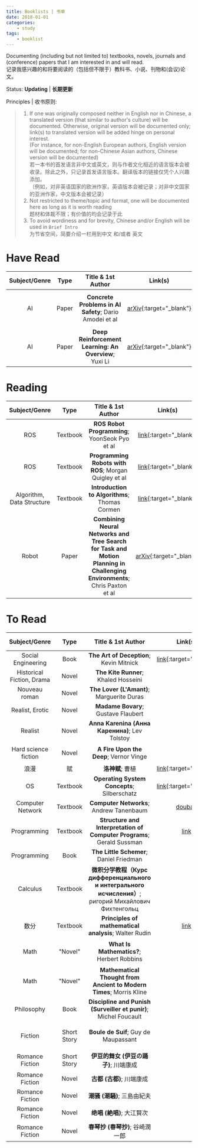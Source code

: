 ```yaml
---
title: Booklists | 书单
date: 2018-01-01
categories:
    - study
tags:
    - booklist
---
```


Documenting (including but not limited to) textbooks, novels, journals and (conference) papers that I am interested in and will read.  
记录我感兴趣的和将要阅读的（包括但不限于）教科书、小说、刊物和(会议)论文。

Status: **Updating** \| **长期更新**

Principles | 收书原则:  
> 1. If one was originally composed neither in English nor in Chinese, a translated version (that similar to author's culture) will be documented. Otherwise, original version will be documented only; link(s) to translated version will be added hinge on personal interest.  
     (For instance, for non-English European authors, English version will be documented; for non-Chinese Asian authors, Chinese version will be documented)  
     若一本书的首发语言非中文或英文，则与作者文化相近的语言版本会被收录。除此之外，只记录首发语言版本。翻译版本的链接仅凭个人兴趣添加。  
     （例如，对非英语国家的欧洲作家，英语版本会被记录；对非中文国家的亚洲作家，中文版本会被记录）
> 2. Not restricted to theme/topic and format, one will be documented here as long as it is worth reading  
     题材和体裁不限；有价值的均会记录于此
> 3. To avoid wordiness and for brevity, Chinese and/or English will be used in `Brief Intro`  
     为节省空间，简要介绍一栏用到中文 和/或者 英文

<style>
table { width: 100% }
table th:nth-child(1) { width: 15%; }
table th:nth-child(2) { width: 10%; }
table th:nth-child(3) { width: 40%; }
table th:nth-child(4) { width: 10%; }
table th:nth-child(5) { width: 25%; }
</style>

# Have Read

| Subject/Genre | Type | Title & 1st Author | Link(s) | Brief Intro/Note |
|:-------:|:----:|:------------------:|:-------:|:-----------:|
| AI | Paper | **Concrete Problems in AI Safety**; Dario Amodei et al | [arXiv][1]{:target="_blank"} | 讨论了由于劣质设计导致的无意且有害的AI行为问题 |
| AI | Paper | **Deep Reinforcement Learning: An Overview**; Yuxi Li | [arXiv][2]{:target="_blank"} | A comprehensive introduction of basic learning methods |

# Reading

| Subject/Genre | Type | Title & 1st Author | Link(s) | Brief Intro/Note |
|:-------:|:----:|:------------------:|:-------:|:-----------:|
| ROS | Textbook | **ROS Robot Programming**; YoonSeok Pyo et al | [link][3]{:target="_blank"} | Using C++; Entry Level |
| ROS | Textbook | **Programming Robots with ROS**; Morgan Quigley et al | [link][4]{:target="_blank"} | More Advanced |
| Algorithm, Data Structure | Textbook | **Introduction to Algorithms**; Thomas Cormen | [link][9]{:target="_blank"} | CLRS |
| Robot | Paper | **Combining Neural Networks and Tree Search for Task and Motion Planning in Challenging Environments**; Chris Paxton et al | [arXiv][6]{:target="_blank"} | by [ZOOX][7]{:target="_blank"} |

# To Read

| Subject/Genre | Type | Title & 1st Author | Link(s) | Brief Intro/Note |
|:-------:|:----:|:------------------:|:-------:|:-----------:|
| Social Engineering | Book | **The Art of Deception**; Kevin Mitnick | [link][5]{:target="_blank"} | |
| Historical Fiction, Drama | Novel | **The Kite Runner**; Khaled Hosseini | | |
| Nouveau roman | Novel | **The Lover (L'Amant)**; Marguerite Duras | | |
| Realist, Erotic | Novel | **Madame Bovary**; Gustave Flaubert | | |
| Realist | Novel | **Anna Karenina (Анна Каренина)**; Lev Tolstoy | | |
| Hard science fiction | Novel | **A Fire Upon the Deep**; 	Vernor Vinge | | 中译：深渊上的火 |
| 浪漫 | 赋 | **洛神赋**; 曹植 | [link][8]{:target="_blank"} | 背诵 |
| OS | Textbook | **Operating System Concepts**; Silberschatz | [link][11]{:target="_blank"} | |
| Computer Network | Textbook | **Computer Networks**; Andrew Tanenbaum | [douban][10] | |
| Programming | Textbook | **Structure and Interpretation of Computer Programs**; Gerald Sussman | [link][12] | SICP; Read Ch. 1-3; Advanced |
| Programming | Book | **The Little Schemer**; Daniel Friedman | | TLS; Recommend |
| Calculus | Textbook | **微积分学教程（Курс дифференциального и интегрального исчисления）**; ригорий Михайлович Фихтенгольц | | 全书分三卷 |
| 数分 | Textbook | **Principles of mathematical analysis**; Walter Rudin | [link][13] | |
| Math | "Novel" | **What Is Mathematics?**; Herbert Robbins | | 中译：什么是数学；Introductory |
| Math | "Novel" | **Mathematical Thought from Ancient to Modern Times**; Morris Kline | | 中译：古今数学思想；Advanced |
| Philosophy | Book | **Discipline and Punish (Surveiller et punir)**; Michel Foucault | | 中译：规训与惩罚 |
| Fiction | Short Story | **Boule de Suif**; Guy de Maupassant | | 中译：羊脂球；作者：莫泊桑 |
| Romance Fiction | Short Story | **伊豆的舞女 (伊豆の踊子)**; 川端康成 | | |
| Romance Fiction | Novel | **古都 (古都)**; 川端康成 | | |
| Romance Fiction | Novel | **潮骚 (潮騒)**; 三島由紀夫 | | |
| Romance Fiction | Novel | **绝唱 (絶唱)**; 大江賢次 | | |
| Romance Fiction | Novel | **春琴抄 (春琴抄)**; 谷崎潤一郎 | | |

[1]: https://arxiv.org/abs/1606.06565
[2]: https://arxiv.org/abs/1701.07274
[3]: http://community.robotsource.org/t/download-the-ros-robot-programming-book-for-free/51
[4]: http://marte.aslab.upm.es/redmine/files/dmsf/p_drone-testbed/170324115730_268_Quigley_-_Programming_Robots_with_ROS.pdf
[5]: http://sbisc.ut.ac.ir/wp-content/uploads/2015/10/mitnick.pdf
[6]: https://arxiv.org/abs/1703.07887
[7]: http://zoox.com/
[8]: http://so.gushiwen.org/view_47894.aspx
[9]: http://ressources.unisciel.fr/algoprog/s00aaroot/aa00module1/res/%5BCormen-AL2011%5DIntroduction_To_Algorithms-A3.pdf

[10]: https://book.douban.com/subject/10510747/
[11]: http://iips.icci.edu.iq/images/exam/Abraham-Silberschatz-Operating-System-Concepts---9th2012.12.pdf
[12]: https://mitpress.mit.edu/sicp/full-text/book/book.html
[13]: https://notendur.hi.is/vae11/%C3%9Eekking/principles_of_mathematical_analysis_walter_rudin.pdf
